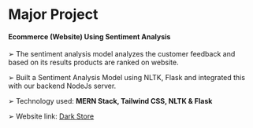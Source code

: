 # Major Project

#### Ecommerce (Website) Using Sentiment Analysis

➢ The sentiment analysis model analyzes the customer feedback and based on its results products are ranked on website.

➢ Built a Sentiment Analysis Model using NLTK, Flask and integrated this with our backend NodeJs server.

➢ Technology used: <b> MERN Stack, Tailwind CSS, NLTK & Flask </b>

➢ Website link: [Dark Store](https://dashboard-darkstore.netlify.app/)


